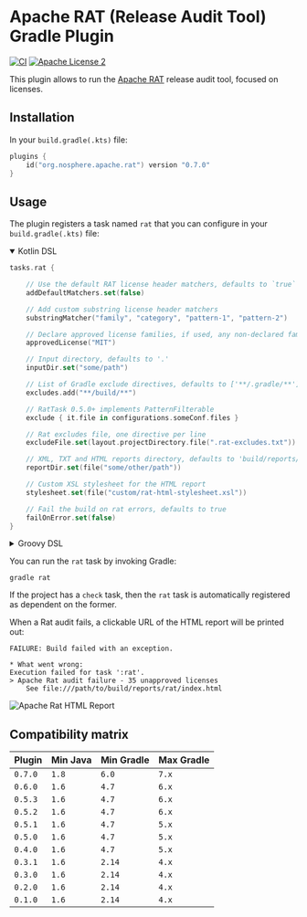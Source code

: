
# Apache RAT (Release Audit Tool) Gradle Plugin

[![CI](https://github.com/eskatos/creadur-rat-gradle/actions/workflows/gradle-build-pr.yml/badge.svg)](https://github.com/eskatos/creadur-rat-gradle/actions/workflows/gradle-build-pr.yml)
[![Apache License 2](http://img.shields.io/badge/license-ASF2-blue.svg)](http://www.apache.org/licenses/LICENSE-2.0.txt)

This plugin allows to run the [Apache RAT](https://creadur.apache.org/rat/) release audit tool, focused on licenses.

## Installation

In your `build.gradle(.kts)` file:

```kotlin
plugins {
    id("org.nosphere.apache.rat") version "0.7.0"
}
```

## Usage

The plugin registers a task named `rat` that you can configure in your `build.gradle(.kts)` file:

<details open>
<summary>Kotlin DSL</summary>

```kotlin
tasks.rat {

    // Use the default RAT license header matchers, defaults to `true`
    addDefaultMatchers.set(false)

    // Add custom substring license header matchers
    substringMatcher("family", "category", "pattern-1", "pattern-2")

    // Declare approved license families, if used, any non-declared family won't be approved
    approvedLicense("MIT")

    // Input directory, defaults to '.'
    inputDir.set("some/path")

    // List of Gradle exclude directives, defaults to ['**/.gradle/**']
    excludes.add("**/build/**")

    // RatTask 0.5.0+ implements PatternFilterable
    exclude { it.file in configurations.someConf.files }

    // Rat excludes file, one directive per line
    excludeFile.set(layout.projectDirectory.file(".rat-excludes.txt"))

    // XML, TXT and HTML reports directory, defaults to 'build/reports/rat'
    reportDir.set(file("some/other/path"))

    // Custom XSL stylesheet for the HTML report
    stylesheet.set(file("custom/rat-html-stylesheet.xsl"))

    // Fail the build on rat errors, defaults to true
    failOnError.set(false)
}
```

</details>
<details>
<summary>Groovy DSL</summary>

```groovy
rat {

    // Input directory, defaults to '.'
    inputDir.set(file("some/path"))

    // List of Gradle exclude directives, defaults to ['**/.gradle/**']
    excludes.add("**/build/**")

    // Rat excludes file, one directive per line
    excludeFile.set(layout.projectDirectory.file(".rat-excludes.txt"))

    // XML, TXT and HTML reports directory, defaults to 'build/reports/rat'
    reportDir.set(file("some/other/path"))

    // Custom XSL stylesheet for the HTML report
    stylesheet.set(file("custom/rat-html-stylesheet.xsl"))

    // Fail the build on rat errors, defaults to true
    failOnError.set(false)

    // Prints the list of files with unapproved licences to the console, defaults to false
    verbose.set(true)
}
```

</details>


You can run the `rat` task by invoking Gradle:

```
gradle rat
```

If the project has a `check` task, then the `rat` task is automatically registered as dependent on the former.

When a Rat audit fails, a clickable URL of the HTML report will be printed out:

```
FAILURE: Build failed with an exception.

* What went wrong:
Execution failed for task ':rat'.
> Apache Rat audit failure - 35 unapproved licenses
    See file:///path/to/build/reports/rat/index.html
```

![Apache Rat HTML Report](src/docs/resources/html_report_header.png "Apache Rat HTML Report")


## Compatibility matrix

| Plugin | Min Java | Min Gradle | Max Gradle
| --- | --- | --- | ---
| `0.7.0` | `1.8` | `6.0` | `7.x`
| `0.6.0` | `1.6` | `4.7` | `6.x`
| `0.5.3` | `1.6` | `4.7` | `6.x`
| `0.5.2` | `1.6` | `4.7` | `6.x`
| `0.5.1` | `1.6` | `4.7` | `5.x`
| `0.5.0` | `1.6` | `4.7` | `5.x`
| `0.4.0` | `1.6` | `4.7` | `5.x`
| `0.3.1` | `1.6` | `2.14` | `4.x`
| `0.3.0` | `1.6` | `2.14` | `4.x`
| `0.2.0` | `1.6` | `2.14` | `4.x`
| `0.1.0` | `1.6` | `2.14` | `4.x` 
